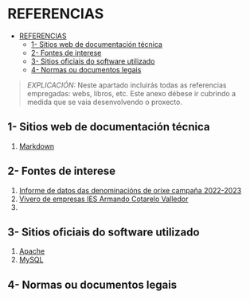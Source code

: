 # REFERENCIAS

- [REFERENCIAS](#referencias)
  - [1- Sitios web de documentación técnica](#1--sitios-web-de-documentación-técnica)
  - [2- Fontes de interese](#2--fontes-de-interese)
  - [3- Sitios oficiais do software utilizado](#3--sitios-oficiais-do-software-utilizado)
  - [4- Normas ou documentos legais](#4--normas-ou-documentos-legais)

> *EXPLICACIÓN:* Neste apartado incluirás todas as referencias empregadas: webs, libros, etc. Este anexo débese ir cubrindo a medida que se vaia desenvolvendo o proxecto.

## 1- Sitios web de documentación técnica
1. [Markdown](https://francisco3strada.wordpress.com/wp-content/uploads/2017/04/sintaxis-de-markdown.pdf)



## 2- Fontes de interese
1. [Informe de datos das denominacións de orixe campaña 2022-2023](https://www.mapa.gob.es/es/alimentacion/temas/calidad-diferenciada/informe_dops_2022_2023_tcm30-690956.pdf)
2. [Vivero de empresas IES Armando Cotarelo Valledor](https://viveirodeempresas.iescotarelo.es/servizos/)
3. 



## 3- Sitios oficiais do software utilizado
1. [Apache](https://httpd.apache.org/)
2. [MySQL](https://www.mysql.com/)



## 4- Normas ou documentos legais
